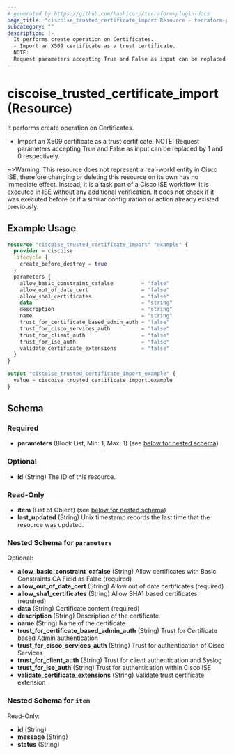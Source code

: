 ```yaml
---
# generated by https://github.com/hashicorp/terraform-plugin-docs
page_title: "ciscoise_trusted_certificate_import Resource - terraform-provider-ciscoise"
subcategory: ""
description: |-
  It performs create operation on Certificates.
  - Import an X509 certificate as a trust certificate.
  NOTE:
  Request parameters accepting True and False as input can be replaced by 1 and 0 respectively.
---
```


# ciscoise_trusted_certificate_import (Resource)

It performs create operation on Certificates.
- Import an X509 certificate as a trust certificate.
NOTE:
Request parameters accepting True and False as input can be replaced by 1 and 0 respectively.

~>Warning: This resource does not represent a real-world entity in Cisco ISE, therefore changing or deleting this resource on its own has no immediate effect. Instead, it is a task part of a Cisco ISE workflow. It is executed in ISE without any additional verification. It does not check if it was executed before or if a similar configuration or action already existed previously.

## Example Usage

```terraform
resource "ciscoise_trusted_certificate_import" "example" {
  provider = ciscoise
  lifecycle {
    create_before_destroy = true
  }
  parameters {
    allow_basic_constraint_cafalse         = "false"
    allow_out_of_date_cert                 = "false"
    allow_sha1_certificates                = "false"
    data                                   = "string"
    description                            = "string"
    name                                   = "string"
    trust_for_certificate_based_admin_auth = "false"
    trust_for_cisco_services_auth          = "false"
    trust_for_client_auth                  = "false"
    trust_for_ise_auth                     = "false"
    validate_certificate_extensions        = "false"
  }
}

output "ciscoise_trusted_certificate_import_example" {
  value = ciscoise_trusted_certificate_import.example
}
```

<!-- schema generated by tfplugindocs -->
## Schema

### Required

- **parameters** (Block List, Min: 1, Max: 1) (see [below for nested schema](#nestedblock--parameters))

### Optional

- **id** (String) The ID of this resource.

### Read-Only

- **item** (List of Object) (see [below for nested schema](#nestedatt--item))
- **last_updated** (String) Unix timestamp records the last time that the resource was updated.

<a id="nestedblock--parameters"></a>
### Nested Schema for `parameters`

Optional:

- **allow_basic_constraint_cafalse** (String) Allow certificates with Basic Constraints CA Field as False (required)
- **allow_out_of_date_cert** (String) Allow out of date certificates (required)
- **allow_sha1_certificates** (String) Allow SHA1 based certificates (required)
- **data** (String) Certificate content (required)
- **description** (String) Description of the certificate
- **name** (String) Name of the certificate
- **trust_for_certificate_based_admin_auth** (String) Trust for Certificate based Admin authentication
- **trust_for_cisco_services_auth** (String) Trust for authentication of Cisco Services
- **trust_for_client_auth** (String) Trust for client authentication and Syslog
- **trust_for_ise_auth** (String) Trust for authentication within Cisco ISE
- **validate_certificate_extensions** (String) Validate trust certificate extension


<a id="nestedatt--item"></a>
### Nested Schema for `item`

Read-Only:

- **id** (String)
- **message** (String)
- **status** (String)


